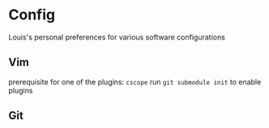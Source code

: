 # Config
Louis's personal preferences for various software configurations

## Vim
prerequisite for one of the plugins: `cscope`
run `git submodule init` to enable plugins

## Git

